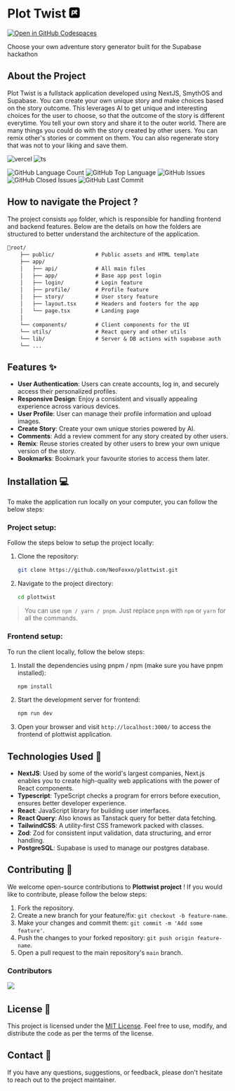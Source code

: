 # Plot Twist <img src="./public/icons/plottwist2.png" alt="drawing" width="24"/>

[![Open in GitHub Codespaces](https://github.com/codespaces/badge.svg)](https://codespaces.new/NeoFoxxo/plottwist/tree/main)

Choose your own adventure story generator built for the Supabase hackathon

## About the Project

Plot Twist is a fullstack application developed using NextJS, SmythOS and Supabase. You can create your own unique story and make choices based on the story outcome. This leverages AI to get unique and interesting choices for the user to choose, so that the outcome of the story is different everytime. You tell your own story and share it to the outer world. There are many things you could do with the story created by other users. You can remix other's stories or comment on them. You can also regenerate story that was not to your liking and save them.

![vercel](https://img.shields.io/github/deployments/NeoFoxxo/plottwist/production?label=vercel&logo=vercel&logoColor=white)
![ts](https://badgen.net/badge/Built%20With/TypeScript/blue)

<p align="left">

  <img alt="GitHub Language Count" src="https://img.shields.io/github/languages/count/NeoFoxxo/plottwist" />
  <img alt="GitHub Top Language" src="https://img.shields.io/github/languages/top/NeoFoxxo/plottwist" />
  <img alt="GitHub Issues" src="https://img.shields.io/github/issues/NeoFoxxo/plottwist" />
  <img alt="GitHub Closed Issues" src="https://img.shields.io/github/issues-closed/NeoFoxxo/plottwist" />
  <img alt="GitHub Last Commit" src="https://img.shields.io/github/last-commit/NeoFoxxo/plottwist" />

</p>

## How to navigate the Project ?

The project consists `app` folder, which is responsible for handling frontend and backend features. Below are the details on how the folders are structured to better understand the architecture of the application.

```
📂root/
    ├── public/             # Public assets and HTML template
    ├── app/
    │   ├── api/            # All main files
    │   ├── app/            # Base app post login
    │   ├── login/          # Login feature
    │   ├── profile/        # Profile feature
    │   ├── story/          # User story feature
    │   ├── layout.tsx      # Headers and footers for the app
    │   └── page.tsx        # Landing page
    │
    └── components/         # Client components for the UI
    └── utils/              # React query and other utils
    └── lib/                # Server & DB actions with supabase auth
    └── ...
```

## Features ✨

- **User Authentication**: Users can create accounts, log in, and securely access their personalized profiles.
- **Responsive Design**: Enjoy a consistent and visually appealing experience across various devices.
- **User Profile**: User can manage their profile information and upload images.
- **Create Story**: Create your own unique stories powered by AI.
- **Comments**: Add a review comment for any story created by other users.
- **Remix**: Reuse stories created by other users to brew your own unique version of the story.
- **Bookmarks**: Bookmark your favourite stories to access them later.

## Installation 💻

To make the application run locally on your computer, you can follow the below steps:

### Project setup:

Follow the steps below to setup the project locally:

1. Clone the repository:

   ```bash
   git clone https://github.com/NeoFoxxo/plottwist.git
   ```

2. Navigate to the project directory:

   ```bash
   cd plottwist
   ```

> You can use `npm / yarn / pnpm`. Just replace `pnpm` with `npm` or `yarn` for all the commands.

### Frontend setup:

To run the client locally, follow the below steps:

1. Install the dependencies using pnpm / npm (make sure you have pnpm installed):

   ```bash
   npm install
   ```

2. Start the development server for frontend:

   ```bash
   npm run dev
   ```

3. Open your browser and visit `http://localhost:3000/` to access the frontend of plottwist application.

## Technologies Used 🔧

- **NextJS**: Used by some of the world's largest companies, Next.js enables you to create high-quality web applications with the power of React components.
- **Typescript**: TypeScript checks a program for errors before execution, ensures better developer experience.
- **React**: JavaScript library for building user interfaces.
- **React Query**: Also knows as Tanstack query for better data fetching.
- **TailwindCSS**: A utility-first CSS framework packed with classes.
- **Zod**: Zod for consistent input validation, data structuring, and error handling.
- **PostgreSQL**: Supabase is used to manage our postgres database.

## Contributing 🤝

We welcome open-source contributions to **Plottwist project** ! If you would like to contribute, please follow the below steps:

1. Fork the repository.
2. Create a new branch for your feature/fix: `git checkout -b feature-name`.
3. Make your changes and commit them: `git commit -m 'Add some feature'`.
4. Push the changes to your forked repository: `git push origin feature-name`.
5. Open a pull request to the main repository's `main` branch.

### Contributors

<a href="https://github.com/NeoFoxxo/plottwist/graphs/contributors">
  <img src="https://contrib.rocks/image?repo=NeoFoxxo/plottwist" />
</a>

## License 📝

This project is licensed under the [MIT License](LICENSE). Feel free to use, modify, and distribute the code as per the terms of the license.

## Contact 💬

If you have any questions, suggestions, or feedback, please don't hesitate to reach out to the project maintainer.
